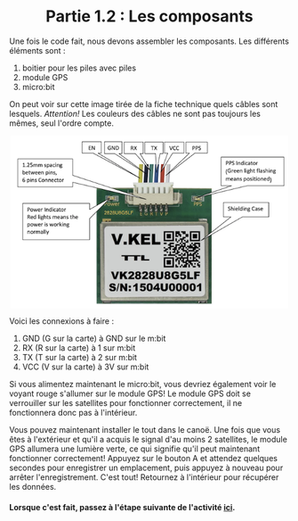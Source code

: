<h1 align="center"> Partie 1.2 : Les composants </h1>

Une fois le code fait, nous devons assembler les composants. Les différents éléments sont : 

1. boitier pour les piles avec piles
2. module GPS
3. micro:bit

On peut voir sur cette image tirée de la fiche technique quels câbles sont lesquels. *Attention!* Les couleurs des câbles ne sont pas toujours les mêmes, seul l'ordre compte.
<p align="center"><img align="center" width="500" src="https://raw.githubusercontent.com/GenieLabMtl/CIPP_microbit-GPS/main/static/images/GPS_Connectors.png" alt="Image de commande de câbles GPS"></p>


Voici les connexions à faire :

1. GND (G sur la carte) à GND sur le m:bit
2. RX (R sur la carte) à 1 sur m:bit
3. TX (T sur la carte) à 2 sur m:bit
4. VCC (V sur la carte) à 3V sur m:bit

Si vous alimentez maintenant le micro:bit, vous devriez également voir le voyant rouge s'allumer sur le module GPS! Le module GPS doit se verrouiller sur les satellites pour fonctionner correctement, il ne fonctionnera donc pas à l'intérieur. 

Vous pouvez maintenant installer le tout dans le canoë. Une fois que vous êtes à l'extérieur et qu'il a acquis le signal d'au moins 2 satellites, le module GPS allumera une lumière verte, ce qui signifie qu'il peut maintenant fonctionner correctement! Appuyez sur le bouton A et attendez quelques secondes pour enregistrer un emplacement, puis appuyez à nouveau pour arrêter l'enregistrement. C'est tout! Retournez à l'intérieur pour récupérer les données.

#### Lorsque c'est fait, passez à l'étape suivante de l'activité [ici](https://github.com/GenieLabMtl/CIPP_microbit-GPS/tree/main/FR/1/3).
